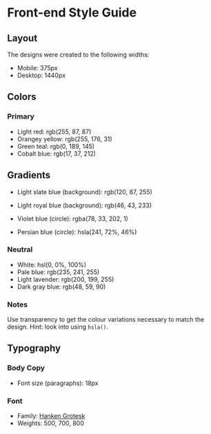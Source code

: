 # Front-end Style Guide

## Layout

The designs were created to the following widths:

- Mobile: 375px
- Desktop: 1440px

## Colors

### Primary

- Light red: rgb(255, 87, 87)
- Orangey yellow: rgb(255, 176, 31)
- Green teal: rgb(0, 189, 145)
- Cobalt blue: rgb(17, 37, 212)
## Gradients

- Light slate blue (background): rgb(120, 87, 255)
- Light royal blue (background): rgb(46, 43, 233)

- Violet blue (circle): rgba(78, 33, 202, 1)
- Persian blue (circle): hsla(241, 72%, 46%)



### Neutral

- White: hsl(0, 0%, 100%)
- Pale blue: rgb(235, 241, 255)
- Light lavender: rgb(200, 199, 255)
- Dark gray blue: rgb(48, 59, 90)

### Notes

Use transparency to get the colour variations necessary to match the design. Hint: look into using `hsla()`.

## Typography

### Body Copy

- Font size (paragraphs): 18px

### Font

- Family: [Hanken Grotesk](https://fonts.google.com/specimen/Hanken+Grotesk)
- Weights: 500, 700, 800
